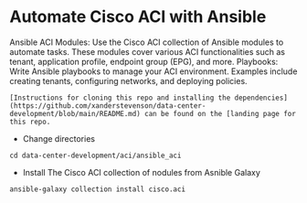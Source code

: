 # Automate Cisco ACI with Ansible

Ansible ACI Modules: Use the Cisco ACI collection of Ansible modules to automate tasks. These modules cover various ACI functionalities such as tenant, application profile, endpoint group (EPG), and more.
Playbooks: Write Ansible playbooks to manage your ACI environment. Examples include creating tenants, configuring networks, and deploying policies.

`[Instructions for cloning this repo and installing the dependencies](https://github.com/xanderstevenson/data-center-development/blob/main/README.md) can be found on the [landing page for this repo.`

- Change directories

```
cd data-center-development/aci/ansible_aci
```


- Install The Cisco ACI collection of nodules from Asnible Galaxy

```
ansible-galaxy collection install cisco.aci
```

